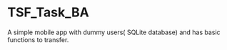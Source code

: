 # TSF_Task_BA
A simple mobile app with dummy users( SQLite database) and has basic functions to transfer.
